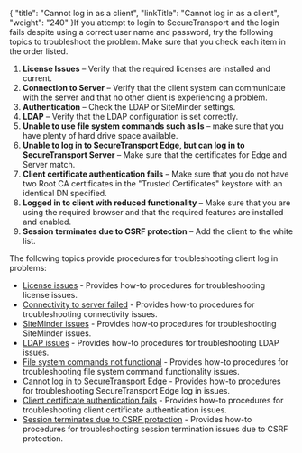 {
    "title": "Cannot log in as a client",
    "linkTitle": "Cannot log in as a client",
    "weight": "240"
}If you attempt to login to <span class="mc-variable axway_variables.Component_Short_Name variable">SecureTransport</span> and the login fails despite using a correct user name and password, try the following topics to troubleshoot the problem. Make sure that you check each item in the order listed.

1.  **License Issues** – Verify that the required licenses are installed and current.
2.  **Connection to Server** – Verify that the client system can communicate with the server and that no other client is experiencing a problem.
3.  **Authentication** – Check the LDAP or SiteMinder settings.
4.  **LDAP** – Verify that the LDAP configuration is set correctly.
5.  **Unable to use file system commands such as ls** – make sure that you have plenty of hard drive space available.
6.  **Unable to log in to <span class="mc-variable axway_variables.Component_Short_Name variable">SecureTransport</span> Edge, but can log in to <span class="mc-variable axway_variables.Component_Short_Name variable">SecureTransport</span> Server** – Make sure that the certificates for Edge and Server match.
7.  **Client certificate authentication fails** – Make sure that you do not have two Root CA certificates in the "Trusted Certificates" keystore with an identical DN specified.
8.  **Logged in to client with reduced functionality** – Make sure that you are using the required browser and that the required features are installed and enabled.
9.  **Session terminates due to CSRF protection** – Add the client to the white list.

The following topics provide procedures for troubleshooting client log in problems:

-   <a href="t_st_license_issues" class="MCXref xref">License issues</a> - Provides how-to procedures for troubleshooting license issues.
-   <a href="t_st_connectivity_to_server_failed" class="MCXref xref">Connectivity to server failed</a> - Provides how-to procedures for troubleshooting connectivity issues.
-   <a href="t_st_siteminder_issues" class="MCXref xref">SiteMinder issues</a> - Provides how-to procedures for troubleshooting SiteMinder issues.
-   <a href="c_st_ldap_issues" class="MCXref xref">LDAP issues</a> - Provides how-to procedures for troubleshooting LDAP issues.
-   <a href="c_st_file_system_commands_not_functional" class="MCXref xref">File system commands not functional</a> - Provides how-to procedures for troubleshooting file system command functionality issues.
-   <a href="c_st_cannot_log_edge" class="MCXref xref">Cannot log in to SecureTransport Edge</a> - Provides how-to procedures for troubleshooting <span class="mc-variable axway_variables.Component_Short_Name variable">SecureTransport</span> Edge log in issues.
-   <a href="c_st_client_certificate_authentication_fails" class="MCXref xref">Client certificate authentication fails</a> - Provides how-to procedures for troubleshooting client certificate authentication issues.
-   <a href="c_st_session_terminates_due_to_csrf_protection" class="MCXref xref">Session terminates due to CSRF protection</a> - Provides how-to procedures for troubleshooting session termination issues due to CSRF protection.

